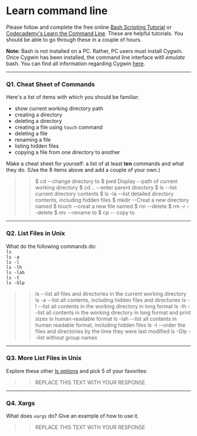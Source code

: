 # Learn command line

Please follow and complete the free online [Bash Scripting Tutorial](https://ryanstutorials.net/bash-scripting-tutorial/) or [Codecademy's Learn the Command Line](https://www.codecademy.com/learn/learn-the-command-line). These are helpful tutorials. You should be able to go through these in a couple of hours.

**Note:** Bash is not installed on a PC. Rather, PC users must install Cygwin. Once Cygwin has been installed, the command line interface witll _emulate_ bash. You can find all information regarding Cygwin [here](https://www.cygwin.com/).

---

### Q1.  Cheat Sheet of Commands  

Here's a list of items with which you should be familiar:  
* show current working directory path
* creating a directory
* deleting a directory
* creating a file using `touch` command
* deleting a file
* renaming a file
* listing hidden files
* copying a file from one directory to another

Make a cheat sheet for yourself: a list of at least **ten** commands and what they do.  (Use the 8 items above and add a couple of your own.)  

> > $ cd <directory> --change directory to <directory>
 $ pwd Display --path of current working directory
 $ cd .. --enter parent directory
 $ ls --list current directory contents
 $ ls -la --list detailed directory contents, including hidden files
 $ mkdir <directory> --Creat a new directory named <directory>
 $ touch <file> --creat a new file named <file>
 $ rm <file> --delete <file>
 $ rm -r <directory> --delete <directory>
 $ mv <file1> <file2> --rename <file1> to <file2>
 $ cp <file> <directory> -- copy <file> to <directory>

---

### Q2.  List Files in Unix   

What do the following commands do:  
`ls`  
`ls -a`  
`ls -l`  
`ls -lh`  
`ls -lah`  
`ls -t`  
`ls -Glp`  

> > ls --list all files and directories in the current working directory
ls -a --list all contents, including hidden files and directories
ls -l --list all contents in the working directory in long format
ls -lh --list all contents in the working directory in long format and print sizes in human-readable format 
ls -lah --list all contents in human readable format, including hidden files
ls -t --order the files and directories by the time they were last modified
ls -Glp --list without group names


---

### Q3.  More List Files in Unix  

Explore these other [ls options](http://www.techonthenet.com/unix/basic/ls.php) and pick 5 of your favorites:

> > REPLACE THIS TEXT WITH YOUR RESPONSE

---

### Q4.  Xargs   

What does `xargs` do? Give an example of how to use it.

> > REPLACE THIS TEXT WITH YOUR RESPONSE

 


